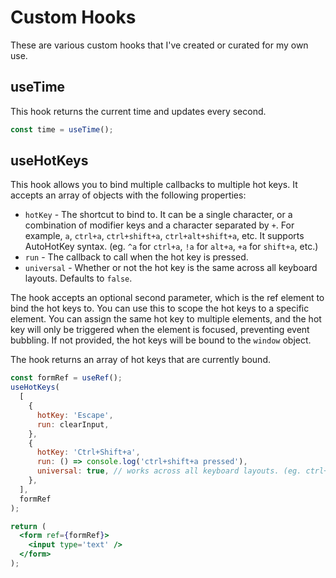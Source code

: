# Custom Hooks

These are various custom hooks that I've created or curated for my own use.

## useTime

This hook returns the current time and updates every second.

```jsx
const time = useTime();
```

## useHotKeys

This hook allows you to bind multiple callbacks to multiple hot keys. It accepts an array of objects with the following properties:

- `hotKey` - The shortcut to bind to. It can be a single character, or a combination of modifier keys and a character separated by `+`. For example, `a`, `ctrl+a`, `ctrl+shift+a`, `ctrl+alt+shift+a`, etc. It supports AutoHotKey syntax. (eg. `^a` for `ctrl+a`, `!a` for `alt+a`, `+a` for `shift+a`, etc.)
- `run` - The callback to call when the hot key is pressed.
- `universal` - Whether or not the hot key is the same across all keyboard layouts. Defaults to `false`.

The hook accepts an optional second parameter, which is the ref element to bind the hot keys to. You can use this to scope the hot keys to a specific element. You can assign the same hot key to multiple elements, and the hot key will only be triggered when the element is focused, preventing event bubbling.
If not provided, the hot keys will be bound to the `window` object.

The hook returns an array of hot keys that are currently bound.

```jsx
const formRef = useRef();
useHotKeys(
  [
    {
      hotKey: 'Escape',
      run: clearInput,
    },
    {
      hotKey: 'Ctrl+Shift+a',
      run: () => console.log('ctrl+shift+a pressed'),
      universal: true, // works across all keyboard layouts. (eg. ctrl+shift+a on a US keyboard is the same as ctrl+shift+ش on an Arabic keyboard.)
    },
  ],
  formRef
);

return (
  <form ref={formRef}>
    <input type='text' />
  </form>
);
```
